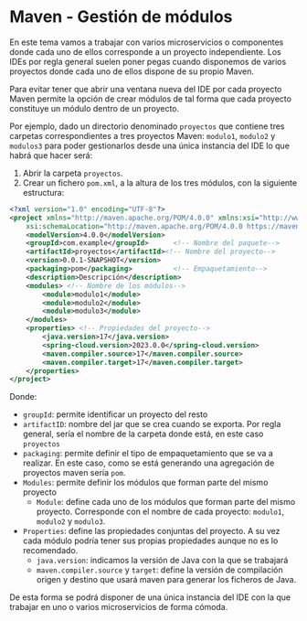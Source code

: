 # Maven - Gestión de módulos

En este tema vamos a trabajar con varios microservicios o componentes donde cada uno de ellos corresponde a un proyecto independiente. Los IDEs por regla general suelen poner pegas cuando disponemos de varios proyectos donde cada uno de ellos dispone de su propio Maven.

Para evitar tener que abrir una ventana nueva del IDE por cada proyecto Maven permite la opción de crear módulos de tal forma que cada proyecto constituye un módulo dentro de un proyecto.

Por ejemplo, dado un directorio denominado ``proyectos`` que contiene tres carpetas correspondientes a tres proyectos Maven: ``modulo1``, ``modulo2`` y ``modulos3`` para poder gestionarlos desde una única instancia del IDE lo que habrá que hacer será:

1. Abrir la carpeta ``proyectos``.
2. Crear un fichero ``pom.xml``, a la altura de los tres módulos, con la siguiente estructura:

```xml
<?xml version="1.0" encoding="UTF-8"?>
<project xmlns="http://maven.apache.org/POM/4.0.0" xmlns:xsi="http://www.w3.org/2001/XMLSchema-instance"
	xsi:schemaLocation="http://maven.apache.org/POM/4.0.0 https://maven.apache.org/xsd/maven-4.0.0.xsd">
	<modelVersion>4.0.0</modelVersion>
	<groupId>com.example</groupId>      <!-- Nombre del paquete-->
	<artifactId>proyectos</artifactId><!-- Nombre del proyecto-->
	<version>0.0.1-SNAPSHOT</version>
	<packaging>pom</packaging>          <!-- Empaquetamiento-->
	<description>Descripción</description>
	<modules> <!-- Nombre de los módulos-->
		<module>modulo1</module>
		<module>modulo2</module>
        <module>modulo3</module>
	</modules>
	<properties> <!-- Propiedades del proyecto-->
		<java.version>17</java.version>
		<spring-cloud.version>2023.0.0</spring-cloud.version>
		<maven.compiler.source>17</maven.compiler.source>
		<maven.compiler.target>17</maven.compiler.target>
	</properties>
</project>

```

Donde:

* ``groupId``: permite identificar un proyecto del resto
* ``artifactID``: nombre del jar que se crea cuando se exporta. Por regla general, sería el nombre de la carpeta donde está, en este caso ``proyectos``
* ``packaging``: permite definir el tipo de empaquetamiento que se va a realizar. En este caso, como se está generando una agregación de proyectos maven sería ``pom``.
* ``Modules``: permite definir los módulos que forman parte del mismo proyecto
  * ``Module``: define cada uno de los módulos que forman parte del mismo proyecto. Corresponde con el nombre de cada proyecto: ``modulo1``, ``modulo2`` y ``modulo3``.
* ``Properties``: define las propiedades conjuntas del proyecto. A su vez cada módulo podría tener sus propias propiedades aunque no es lo recomendado.
  * ``java.version``: indicamos la versión de Java con la que se trabajará
  * ``maven.compiler.source`` y ``target``: define la versión de compilación origen y destino que usará maven para generar los ficheros de Java.

De esta forma se podrá disponer de una única instancia del IDE con la que trabajar en uno o varios microservicios de forma cómoda.